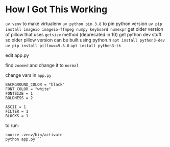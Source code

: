 # How I Got This Working

`uv venv` to make virtualenv
`uv python pin 3.8` to pin python version
`uv pip install imageio imageio-ffmpeg numpy keyboard numexpr`
get older version of pillow that uses `getsize` method (deprecated in 10)
get python dev stuff so older pillow version can be built using python.h
`apt install python3-dev`
`uv pip install pillow==9.5.0`
`apt install python3-tk`

edit app.py

find `zoomed` and change it to `normal`

change vars in `app.py`
```
BACKGROUND_COLOR = "black"
FONT_COLOR = "white"
FONTSIZE = 1
BOLDNESS = 2

ASCII = 1
FILTER = 1
BLOCKS = 1

```

to run:

```sudo su
source .venv/bin/activate
python app.py```
